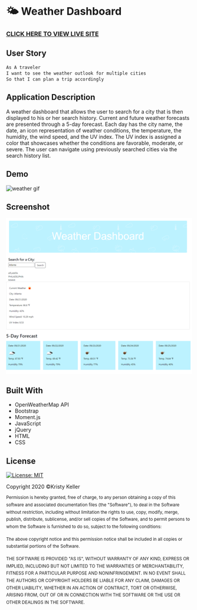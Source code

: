 # 🌤️ Weather Dashboard

### [CLICK HERE TO VIEW LIVE SITE](https://kristykeller.github.io/weather-dashboard/)

## User Story
```
As A traveler
I want to see the weather outlook for multiple cities
So that I can plan a trip accordingly
```

## Application Description 
A weather dashboard that allows the user to search for a city that is then displayed to his or her search history. Current and future weather forecasts are presented through a 5-day forecast. Each day has the city name, the date, an icon representation of weather conditions, the temperature, the humidity, the wind speed, and the UV index. The UV index is assigned a color that showcases whether the conditions are favorable, moderate, or severe. The user can navigate using previously searched cities via the search history list.

## Demo
![weather gif](https://media.giphy.com/media/46rd3G4XzxT1QSxxCu/giphy.gif)

## Screenshot
![weather](./images/weather-screenshot.png)

## Built With
* OpenWeatherMap API
* Bootstrap 
* Moment.js 
* JavaScript
* jQuery
* HTML
* CSS

## License
[![License: MIT](https://img.shields.io/badge/License-MIT-yellow.svg)](https://opensource.org/licenses/MIT)

Copyright 2020 ©Kristy Keller

<sup>Permission is hereby granted, free of charge, to any person obtaining a copy of this software and associated documentation files (the "Software"), to deal in the Software without restriction, including without limitation the rights to use, copy, modify, merge, publish, distribute, sublicense, and/or sell copies of the Software, and to permit persons to whom the Software is furnished to do so, subject to the following conditions:
  
<sup>The above copyright notice and this permission notice shall be included in all copies or substantial portions of the Software.

<sup>THE SOFTWARE IS PROVIDED "AS IS", WITHOUT WARRANTY OF ANY KIND, EXPRESS OR IMPLIED, INCLUDING BUT NOT LIMITED TO THE WARRANTIES OF MERCHANTABILITY, FITNESS FOR A PARTICULAR PURPOSE AND NONINFRINGEMENT. IN NO EVENT SHALL THE AUTHORS OR COPYRIGHT HOLDERS BE LIABLE FOR ANY CLAIM, DAMAGES OR OTHER LIABILITY, WHETHER IN AN ACTION OF CONTRACT, TORT OR OTHERWISE, ARISING FROM, OUT OF OR IN CONNECTION WITH THE SOFTWARE OR THE USE OR OTHER DEALINGS IN THE SOFTWARE.
